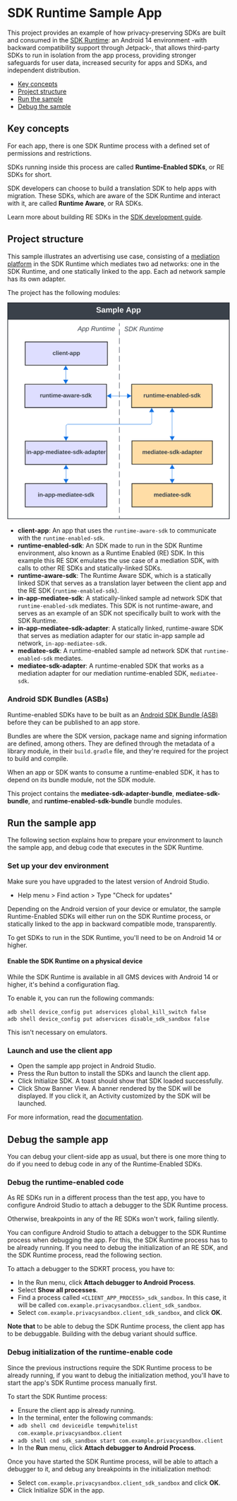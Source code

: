 # SDK Runtime Sample App

This project provides an example of how privacy-preserving SDKs are built and consumed in the [SDK Runtime](https://privacysandbox.google.com/private-advertising/sdk-runtime): an Android 14 environment -with backward compatibility support through Jetpack-, that allows third-party SDKs to run in isolation from the app process, providing stronger safeguards for user data, increased security for apps and SDKs, and independent distribution.

- [Key concepts](#key-concepts)
- [Project structure](#project-structure)
- [Run the sample](#run-the-sample)
- [Debug the sample](#debug-the-sample)

## Key concepts

For each app, there is one SDK Runtime process with a defined set of permissions and restrictions.

SDKs running inside this process are called **Runtime-Enabled SDKs**, or RE SDKs for short.

SDK developers can choose to build a translation SDK to help apps with migration.
These SDKs, which are aware of the SDK Runtime and interact with it, are called **Runtime Aware**, or RA SDKs.

Learn more about building RE SDKs in the [SDK development guide](https://privacysandbox.google.com/private-advertising/sdk-runtime/developer-guide).

## Project structure

This sample illustrates an advertising use case, consisting of a [mediation platform](https://privacysandbox.google.com/private-advertising/sdk-runtime/mediation) in the SDK Runtime which mediates two ad networks: one in the SDK Runtime, and one statically linked to the app. Each ad network sample has its own adapter.

The project has the following modules:

![Project structure diagram](/sdkrt-sample-diagram.svg)

- **client-app**: An app that uses the `runtime-aware-sdk` to communicate with the `runtime-enabled-sdk`.
- **runtime-enabled-sdk**: An SDK made to run in the SDK Runtime environment, also known as a Runtime Enabled (RE) SDK. In this example this RE SDK emulates the use case of a mediation SDK, with calls to other RE SDKs and statically-linked SDKs.
- **runtime-aware-sdk**: The Runtime Aware SDK, which is a statically linked SDK that serves as a translation layer between the client app and the RE SDK (`runtime-enabled-sdk`).
- **in-app-mediatee-sdk**: A statically-linked sample ad network SDK that `runtime-enabled-sdk` mediates. This SDK is not runtime-aware, and serves as an example of an SDK not specifically built to work with the SDK Runtime.
- **in-app-mediatee-sdk-adapter**: A statically linked, runtime-aware SDK that serves as mediation adapter for our static in-app sample ad network, `in-app-mediatee-sdk`.
- **mediatee-sdk**: A runtime-enabled sample ad network SDK that `runtime-enabled-sdk` mediates.
- **mediatee-sdk-adapter**: A runtime-enabled SDK that works as a mediation adapter for our mediation runtime-enabled SDK, `mediatee-sdk`.

### Android SDK Bundles (ASBs)

Runtime-enabled SDKs have to be built as an [Android SDK Bundle (ASB)](https://developer.android.com/studio/command-line/bundletool#asb-format) before they can be published to an app store.

Bundles are where the SDK version, package name and signing information are defined, among others.
They are defined through the metadata of a library module, in their `build.gradle` file, and they're required for the project to build and compile.

When an app or SDK wants to consume a runtime-enabled SDK, it has to depend on its bundle module, not the SDK module.

This project contains the **mediatee-sdk-adapter-bundle**, **mediatee-sdk-bundle**, and **runtime-enabled-sdk-bundle** bundle modules.

## Run the sample app

The following section explains how to prepare your environment to launch the sample app, and debug code that executes in the SDK Runtime.

### Set up your dev environment

Make sure you have upgraded to the latest version of Android Studio.

- Help menu > Find action > Type "Check for updates"

Depending on the Android version of your device or emulator, the sample Runtime-Enabled SDKs will either run on the SDK Runtime process, or statically linked to the app in backward compatible mode, transparently.

To get SDKs to run in the SDK Runtime, you'll need to be on Android 14 or higher.

#### Enable the SDK Runtime on a physical device

While the SDK Runtime is available in all GMS devices with Android 14 or higher, it's behind a configuration flag.

To enable it, you can run the following commands:

```shell
adb shell device_config put adservices global_kill_switch false
adb shell device_config put adservices disable_sdk_sandbox false
```

This isn't necessary on emulators.

### Launch and use the client app

- Open the sample app project in Android Studio.
- Press the Run button to install the SDKs and launch the client app.
- Click Initialize SDK. A toast should show that SDK loaded successfully.
- Click Show Banner View. A banner rendered by the SDK will be
 displayed. If you click it, an Activity customized by the SDK will be launched.

For more information, read the [documentation](https://privacysandbox.google.com/private-advertising/sdk-runtime).

## Debug the sample app

You can debug your client-side app as usual, but there is one more thing to do if you need to debug code in any of the Runtime-Enabled SDKs.

### Debug the runtime-enabled code

As RE SDKs run in a different process than the test app, you have to configure Android Studio to attach a debugger to the SDK Runtime process.

Otherwise, breakpoints in any of the RE SDKs won't work, failing silently.

You can configure Android Studio to attach a debugger to the SDK Runtime process when debugging the app.
For this, the SDK Runtime process has to be already running. If you need to debug the initialization of an RE SDK, and the SDK Runtime process, read the following section.

To attach a debugger to the SDKRT process, you have to:

- In the Run menu, click **Attach debugger to Android Process**.
- Select **Show all processes**.
- Find a process called `<CLIENT_APP_PROCESS>_sdk_sandbox`. In this case, it will be called `com.example.privacysandbox.client_sdk_sandbox`.
- Select `com.example.privacysandbox.client_sdk_sandbox`, and click **OK**.

**Note that** to be able to debug the SDK Runtime process, the client app has to be debuggable. Building with the debug variant should suffice.

### Debug initialization of the runtime-enable code

Since the previous instructions require the SDK Runtime process to be already running, if you want to debug the initialization method, you'll have to start the app's SDK Runtime process manually first.

To start the SDK Runtime process:

- Ensure the client app is already running.
- In the terminal, enter the following commands:
 - `adb shell cmd deviceidle tempwhitelist com.example.privacysandbox.client`
 - `adb shell cmd sdk_sandbox start com.example.privacysandbox.client`
- In the **Run** menu, click **Attach debugger to Android Process**.

Once you have started the SDK Runtime process, will be able to attach a debugger to it, and debug any breakpoints in the initialization method:

- Select `com.example.privacysandbox.client_sdk_sandbox` and click **OK**.
- Click Initialize SDK in the app.
